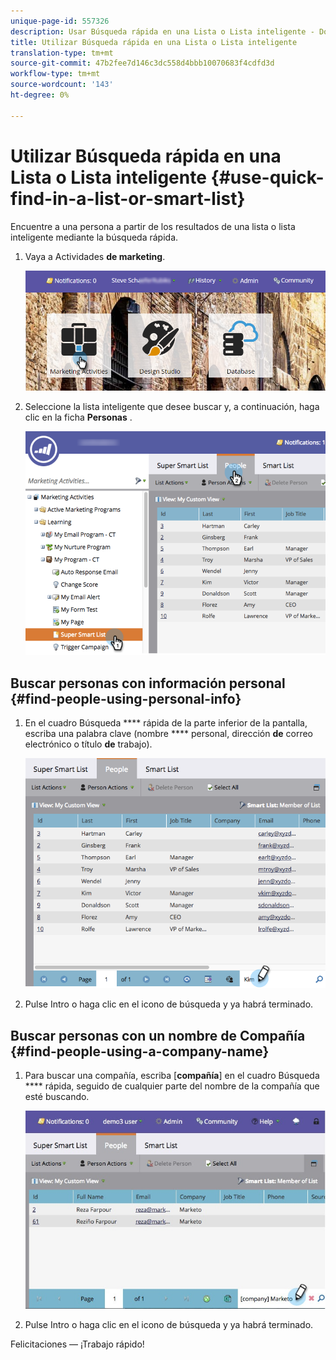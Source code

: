 ```yaml
---
unique-page-id: 557326
description: Usar Búsqueda rápida en una Lista o Lista inteligente - Documentos de marketing - Documentación del producto
title: Utilizar Búsqueda rápida en una Lista o Lista inteligente
translation-type: tm+mt
source-git-commit: 47b2fee7d146c3dc558d4bbb10070683f4cdfd3d
workflow-type: tm+mt
source-wordcount: '143'
ht-degree: 0%

---
```



# Utilizar Búsqueda rápida en una Lista o Lista inteligente {#use-quick-find-in-a-list-or-smart-list}

Encuentre a una persona a partir de los resultados de una lista o lista inteligente mediante la búsqueda rápida.

1. Vaya a Actividades **de marketing**.

   ![](assets/login-marketing-activities.png)

1. Seleccione la lista inteligente que desee buscar y, a continuación, haga clic en la ficha **Personas** .

   ![](assets/smartlistpeople.png)

## Buscar personas con información personal {#find-people-using-personal-info}

1. En el cuadro Búsqueda **** rápida de la parte inferior de la pantalla, escriba una palabra clave (nombre **** personal, dirección **de** correo electrónico o título **de** trabajo).

   ![](assets/searchpeople.png)

1. Pulse Intro o haga clic en el icono de búsqueda y ya habrá terminado.

## Buscar personas con un nombre de Compañía {#find-people-using-a-company-name}

1. Para buscar una compañía, escriba [**compañía**] en el cuadro Búsqueda **** rápida, seguido de cualquier parte del nombre de la compañía que esté buscando.

   ![](assets/supersmartlistsearch.jpg)

1. Pulse Intro o haga clic en el icono de búsqueda y ya habrá terminado.

Felicitaciones — ¡Trabajo rápido!
